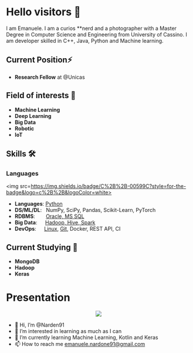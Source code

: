 # Hello visitors 👋
I am Emanuele. I am a curios **nerd and a photographer with a Master Degree in Computer Science and Engineering from University of Cassino.
I am developer skilled in C++, Java, Python and Machine learning.

## Current Position⚡ 
- **Research Fellow** at @Unicas

## Field of interests 👀
- **Machine Learning**
- **Deep Learning**
- **Big Data**
- **Robotic**
- **IoT**

## Skills 🛠️

### Languages
<img src=https://img.shields.io/badge/C%2B%2B-00599C?style=for-the-badge&logo=c%2B%2B&logoColor=white>

- **Languages**:        [Python](https://www.coursera.org/account/accomplishments/certificate/NWZB93Q9CXY3)
- **DS/ML/DL**: &nbsp;  NumPy, SciPy, Pandas, Scikit-Learn, PyTorch
- **RDBMS**:   &nbsp;   [Oracle, MS SQL](https://www.coursera.org/account/accomplishments/certificate/VZE7GT5HHXNZ)
- **Big Data**:  &emsp; [Hadoop, Hive, Spark](https://stepik.org/cert/166893)
- **DevOps**:  &ensp;   [Linux](https://stepik.org/cert/144831), [Git](https://www.coursera.org/account/accomplishments/certificate/8NLLEX6PAFUM), Docker, REST API, CI

## Current Studying 🌱
- **MongoDB**
- **Hadoop**
- **Keras**





# Presentation

<p align="center">
  <img src="jobgif.gif">
</p>



- 👋 Hi, I’m @Narden91
- 👀 I’m interested in learning as much as I can
- 🌱 I’m currently learning Machine Learning, Kotlin and Keras
- 📫 How to reach me emanuele.nardone91@gmail.com

<!---
Narden91/Narden91 is a ✨ special ✨ repository because its `README.md` (this file) appears on your GitHub profile.
You can click the Preview link to take a look at your changes.
--->
